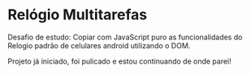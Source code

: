 # Relógio Multitarefas
 Desafio de estudo: Copiar com JavaScript puro as funcionalidades do Relogio padrão de celulares android utilizando o DOM.
 
 Projeto já iniciado, foi pulicado e estou continuando de onde parei!
